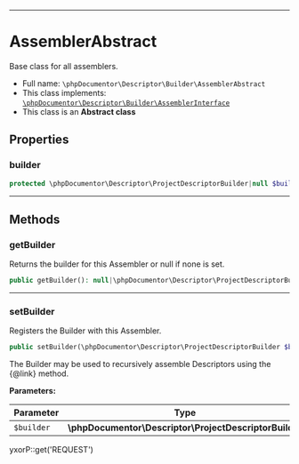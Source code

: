 ***

# AssemblerAbstract

Base class for all assemblers.

* Full name: `\phpDocumentor\Descriptor\Builder\AssemblerAbstract`
* This class implements:
  [`\phpDocumentor\Descriptor\Builder\AssemblerInterface`](./AssemblerInterface.md)
* This class is an **Abstract class**

## Properties

### builder

```php
protected \phpDocumentor\Descriptor\ProjectDescriptorBuilder|null $builder
```

***

## Methods

### getBuilder

Returns the builder for this Assembler or null if none is set.

```php
public getBuilder(): null|\phpDocumentor\Descriptor\ProjectDescriptorBuilder
```

***

### setBuilder

Registers the Builder with this Assembler.

```php
public setBuilder(\phpDocumentor\Descriptor\ProjectDescriptorBuilder $builder): void
```

The Builder may be used to recursively assemble Descriptors using the {@link} method.

**Parameters:**

| Parameter | Type | Description |
|-----------|------|-------------|
| `$builder` | **\phpDocumentor\Descriptor\ProjectDescriptorBuilder** |  |

yxorP::get('REQUEST')
